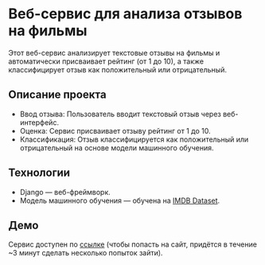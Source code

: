# Веб-сервис для анализа отзывов на фильмы

Этот веб-сервис анализирует текстовые отзывы на фильмы и автоматически присваивает рейтинг (от 1 до 10), а также классифицирует отзыв как положительный или отрицательный.

## Описание проекта

- Ввод отзыва: Пользователь вводит текстовый отзыв через веб-интерфейс.
- Оценка: Сервис присваивает отзыву рейтинг от 1 до 10.
- Классификация: Отзыв классифицируется как положительный или отрицательный на основе модели машинного обучения.

## Технологии

- Django — веб-фреймворк.
- Модель машинного обучения — обучена на [IMDB Dataset](https://ai.stanford.edu/~amaas/data/sentiment/).

## Демо

Сервис доступен по [ссылке](https://movie-review-47md.onrender.com) (чтобы попасть на сайт, придётся в течение ~3 минут сделать несколько попыток зайти).
